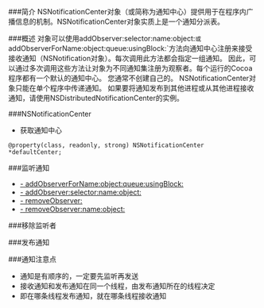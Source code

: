 ###简介
NSNotificationCenter对象（或简称为通知中心）提供用于在程序内广播信息的机制。NSNotificationCenter对象实质上是一个通知分派表。

###概述
对象可以使用addObserver:selector:name:object:`或`addObserverForName:object:queue:usingBlock:`方法向通知中心注册来接受接收通知（NSNotification对象）。每次调用此方法都会指定一组通知。 因此，可以通过多次调用这些方法让对象为不同通知集注册为观察者。每个运行的Cocoa程序都有一个默认的通知中心。 您通常不创建自己的。 NSNotificationCenter对象只能在单个程序中传递通知。 如果要将通知发布到其他进程或从其他进程接收通知，请使用NSDistributedNotificationCenter的实例。

###NSNotificationCenter
- 获取通知中心
```
@property(class, readonly, strong) NSNotificationCenter *defaultCenter;
```

###监听通知
- [\- addObserverForName:object:queue:usingBlock:](./监听者管理.md#1)
- [\- addObserver:selector:name:object:](./监听者管理.md#2)
- [\- removeObserver:](./监听者管理.md#3)
- [\- removeObserver:name:object:](./监听者管理.md#4)


###移除监听者

###发布通知

###通知注意点
- 通知是有顺序的，一定要先监听再发送
- 接收通知和发布通知在同一个线程，由发布通知所在的线程决定
- 即在哪条线程发布通知，就在哪条线程接收通知
